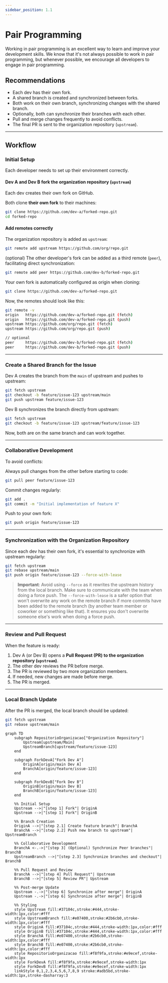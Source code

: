 ```yaml
---
sidebar_position: 1.1
---
```


# Pair Programming

Working in pair programming is an excellent way to learn and improve your development skills. We know that it's not always possible to work in pair programming, but whenever possible, we encourage all developers to engage in pair programming.

## **Recommendations**

- Each dev has their own fork.
- A shared branch is created and synchronized between forks.
- Both work on their own branch, synchronizing changes with the shared branch.
- Optionally, both can synchronize their branches with each other.
- Pull and merge changes frequently to avoid conflicts.
- The final PR is sent to the organization repository (`upstream`).

---

## Workflow

### Initial Setup
Each developer needs to set up their environment correctly.

#### Dev A and Dev B fork the organization repository (`upstream`)

Each dev creates their own fork on GitHub.

Both clone **their own fork** to their machines:

```bash
git clone https://github.com/dev-a/forked-repo.git
cd forked-repo
```

#### Add remotes correctly

The organization repository is added as `upstream`:

```bash
git remote add upstream https://github.com/org/repo.git
```
(optional) The other developer's fork can be added as a third remote (`peer`), facilitating direct synchronization:

```bash
git remote add peer https://github.com/dev-b/forked-repo.git
```

Your own fork is automatically configured as origin when cloning:

```bash
git clone https://github.com/dev-a/forked-repo.git
```

Now, the remotes should look like this:

```bash
git remote -v
origin   https://github.com/dev-a/forked-repo.git (fetch)
origin   https://github.com/dev-a/forked-repo.git (push)
upstream https://github.com/org/repo.git (fetch)
upstream https://github.com/org/repo.git (push)

// optional
peer     https://github.com/dev-b/forked-repo.git (fetch)
peer     https://github.com/dev-b/forked-repo.git (push)
```

---

### Create a Shared Branch for the Issue

Dev A creates the branch from the `main` of upstream and pushes to upstream:

```bash
git fetch upstream
git checkout -b feature/issue-123 upstream/main
git push upstream feature/issue-123
```

Dev B synchronizes the branch directly from upstream:

```bash
git fetch upstream
git checkout -b feature/issue-123 upstream/feature/issue-123
```

Now, both are on the same branch and can work together.

---

### Collaborative Development

To avoid conflicts:

Always pull changes from the other before starting to code:

```bash
git pull peer feature/issue-123
```

Commit changes regularly:

```bash
git add .
git commit -m "Initial implementation of feature X"
```

Push to your own fork:

```bash
git push origin feature/issue-123
```

---

### Synchronization with the Organization Repository
Since each dev has their own fork, it's essential to synchronize with upstream regularly:
```bash
git fetch upstream
git rebase upstream/main
git push origin feature/issue-123 --force-with-lease
```

> **Important**: Avoid using `--force` as it rewrites the upstream history from the local branch. Make sure to communicate with the team when doing a force push. The `--force-with-lease` is a safer option that won't overwrite any work on the remote branch if more commits have been added to the remote branch (by another team member or coworker or something like that). It ensures you don't overwrite someone else's work when doing a force push.

---

### Review and Pull Request
When the feature is ready:
1. Dev A (or Dev B) opens a **Pull Request (PR) to the organization repository (`upstream`)**.
2. The other dev reviews the PR before merge.
3. The PR is reviewed by two more organization members.
4. If needed, new changes are made before merge.
5. The PR is merged.
---

### Local Branch Update
After the PR is merged, the local branch should be updated:
```bash
git fetch upstream
git rebase upstream/main
```

```mermaid
graph TD
    subgraph RepositorioOrganizacao["Organization Repository"]
        Upstream[upstream/Main]
        UpstreamBranch[upstream/feature/issue-123]
    end

    subgraph ForkDevA["Fork Dev A"]
        OriginA[origin/main Dev A]
        BranchA[origin/feature/issue-123]
    end

    subgraph ForkDevB["Fork Dev B"]
        OriginB[origin/main Dev B]
        BranchB[origin/feature/issue-123]
    end

    %% Initial Setup
    Upstream -->|"[step 1] Fork"| OriginA
    Upstream -->|"[step 1] Fork"| OriginB

    %% Branch Creation
    OriginA -->|"[step 2.1] Create feature branch"| BranchA
    BranchA -->|"[step 2.2] Push new branch to upstream"| UpstreamBranch

    %% Collaborative Development
    BranchA <-.->|"[step 3] (Optional) Synchronize Peer branches"| BranchB
    UpstreamBranch -->|"[step 2.3] Synchronize branches and checkout"| BranchB

    %% Pull Request and Review
    BranchA -->|"[step 4] Pull Request"| Upstream
    BranchB -->|"[step 5] Review PR"| Upstream

    %% Post-merge Update
    Upstream -.->|"[step 6] Synchronize after merge"| OriginA
    Upstream -.->|"[step 6] Synchronize after merge"| OriginB

    %% Styling
    style Upstream fill:#37104c,stroke:#444,stroke-width:1px,color:#fff
    style UpstreamBranch fill:#e07400,stroke:#2b6cb0,stroke-width:1px,color:#fff
    style OriginA fill:#37104c,stroke:#444,stroke-width:1px,color:#fff
    style OriginB fill:#37104c,stroke:#444,stroke-width:1px,color:#fff
    style BranchA fill:#e07400,stroke:#2b6cb0,stroke-width:1px,color:#fff
    style BranchB fill:#e07400,stroke:#2b6cb0,stroke-width:1px,color:#fff
    style RepositorioOrganizacao fill:#f8f9fa,stroke:#e9ecef,stroke-width:1px
    style ForkDevA fill:#f8f9fa,stroke:#e9ecef,stroke-width:1px
    style ForkDevB fill:#f8f9fa,stroke:#e9ecef,stroke-width:1px
    linkStyle 0,1,2,3,4,5,6,7,8,9 stroke:#adb5bd,stroke-width:1px,stroke-dasharray:3
```

